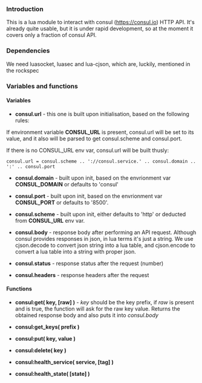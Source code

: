 ### Introduction

   This is a lua module to interact with consul (https://consul.io) HTTP API.
It's already quite usable, but it is under rapid development, so at the moment
it covers only a fraction of consul API.

### Dependencies

   We need luasocket, luasec and lua-cjson, which are, luckily, mentioned in the rockspec

### Variables and functions
#### Variables

* **consul.url** - this one is built upon initialisation, based on the following rules: 
                    
If environment variable **CONSUL_URL** is present, consul.url will be set to its value, and it also
will be parsed to get consul.scheme and consul.port.
                    
If there is no CONSUL_URL env var, consul.url will be built thusly:
```
consul.url = consul.scheme .. '://consul.service.' .. consul.domain .. ':' .. consul.port
```

* **consul.domain** - built upon init, based on the envrionment var **CONSUL_DOMAIN** or defaults to 'consul' 
* **consul.port** - built upon init, based on the envrionment var **CONSUL_PORT** or defaults to '8500'. 
* **consul.scheme** - built upon init, either defaults to 'http' or deducted from **CONSUL_URL** env var.

* **consul.body** - response body after performing an API request. Although consul provides responses in json,
in lua terms it's just a string. We use cjson.decode to convert json string into a lua table, 
and cjson.encode to convert a lua table into a string with proper json. 

* **consul.status** - response status after the request (number)
* **consul.headers** - response headers after the request

#### Functions

* **consul:get( key, [raw] )** - *key* should be the key prefix, if *raw* is present and is true, 
the function will ask for the raw key value. Returns the obtained response body and also puts it into *consul.body*

* **consul:get_keys( prefix )** 
* **consul:put( key, value )**  
* **consul:delete( key )**  
* **consul:health_service( service, [tag] )** 
* **consul:health_state( [state] )**                                                                                                                     
